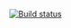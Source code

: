 [![Build status](https://ci.appveyor.com/api/projects/status/a3esrpyd0qxn43sk?svg=true)](https://ci.appveyor.com/project/Dmitryi1987/selenide)
